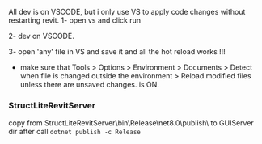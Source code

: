 All dev is on VSCODE, but i only use VS to apply code changes without restarting revit.
1- open vs and click run

2- dev on VSCODE.

3- open 'any' file in VS and save it and all the hot reload works !!!

* make sure that Tools > Options > Environment > Documents > Detect when file is changed outside the environment > Reload modified files unless there are unsaved changes. is ON.

### StructLiteRevitServer
copy from StructLiteRevitServer\bin\Release\net8.0\publish\ to GUIServer dir  after call `dotnet publish -c Release`